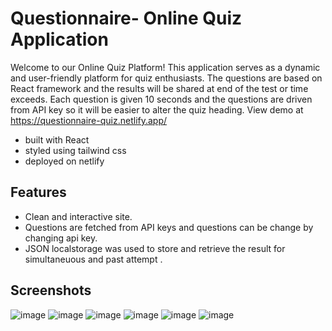 # Questionnaire- Online Quiz Application
 Welcome to our Online Quiz Platform! This application serves as a dynamic and user-friendly platform for quiz enthusiasts. The questions are based on React framework and the results will be shared at end of the
 test or time exceeds. Each question is given 10 seconds and the questions are driven from API key so it will be easier to alter the quiz heading. View demo at https://questionnaire-quiz.netlify.app/
 * built with React
 * styled using tailwind css
 * deployed on netlify
   
## Features
* Clean and interactive site.
* Questions are fetched from API keys and questions can be change by changing api key.
* JSON localstorage was used to store and retrieve the result for simultaneuous and past attempt .
  
## Screenshots
![image](https://github.com/AbishekMS/QuizApplication/assets/108707094/42786321-48c7-4a09-8a53-fa9c2983cdbd)
![image](https://github.com/AbishekMS/QuizApplication/assets/108707094/f824f6ab-5a53-4243-bff6-04977f5b726b)
![image](https://github.com/AbishekMS/QuizApplication/assets/108707094/882596b4-ec2d-49a4-9427-ab9edf01eb71)
![image](https://github.com/AbishekMS/QuizApplication/assets/108707094/14a85e08-6a1a-4901-8c95-a30a991519e8)
![image](https://github.com/AbishekMS/QuizApplication/assets/108707094/2ddfdb86-ddcb-4da2-9bb7-0be240149b85)
![image](https://github.com/AbishekMS/QuizApplication/assets/108707094/d3149667-152c-4b0b-bd6e-5e99e9e4a667)







